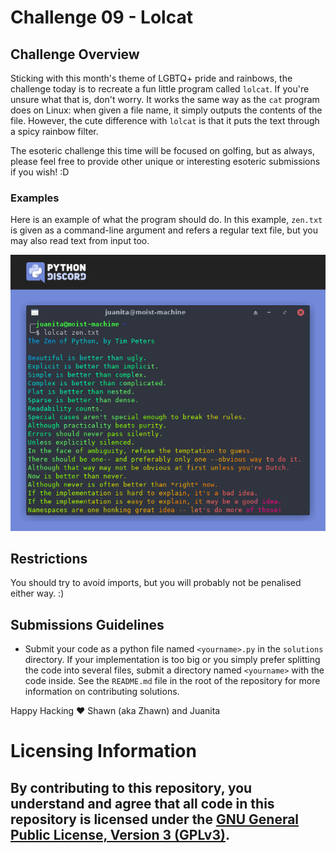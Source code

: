 # Challenge 09 - Lolcat

## Challenge Overview

Sticking with this month's theme of LGBTQ+ pride and rainbows, the challenge today is to recreate a fun little program called `lolcat`. If you're unsure what that is, don't worry. It works the same way as the `cat` program does on Linux: when given a file name, it simply outputs the contents of the file. However, the cute difference with `lolcat` is that it puts the text through a spicy rainbow filter.

The esoteric challenge this time will be focused on golfing, but as always, please feel free to provide other unique or interesting esoteric submissions if you wish! :D

### Examples

Here is an example of what the program should do. In this example, `zen.txt` is given as a command-line argument and refers a regular text file, but you may also read text from input too.

![Example output](/examples/09-lolcat-output.png?raw=true)

## Restrictions

You should try to avoid imports, but you will probably not be penalised either way. :)

## Submissions Guidelines

* Submit your code as a python file named `<yourname>.py` in the `solutions` directory. If your implementation is too big or you simply prefer splitting the code into several files, submit a directory named `<yourname>` with the code inside. See the `README.md` file in the root of the repository for more information on contributing solutions.

Happy Hacking ❤️ Shawn (aka Zhawn) and Juanita

# Licensing Information

## By contributing to this repository, you understand and agree that all code in this repository is licensed under the [GNU General Public License, Version 3 (GPLv3)](https://www.gnu.org/licenses/gpl-3.0.html).

